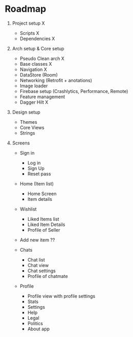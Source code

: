 # Roadmap

1) Project setup X
    - Scripts X
    - Dependencies X

2) Arch setup & Core setup
    - Pseudo Clean arch X
    - Base classes X
    - Navigation X
    - DataStore (Room)
    - Networking (Retrofit + anotations)
    - Image loader
    - Firebase setup (Crashlytics, Performance, Remote)
    - Feature management
    - Dagger Hilt X

3) Design setup
    - Themes
    - Core Views
    - Strings

4) Screens
    - Sign in
        - Log in
        - Sign Up
        - Reset pass

    - Home (Item list)
        - Home Screen
        - Item details

    - Wishlist
        - Liked Items list
        - Liked Item Details
        - Profile of Seller

    - Add new item ??

    - Chats
        - Chat list
        - Chat view
        - Chat settings
        - Profile of chatmate

    - Profile
        - Profile view with profile settings
        - Stats
        - Settings
        - Help
        - Legal
        - Politics
        - About app